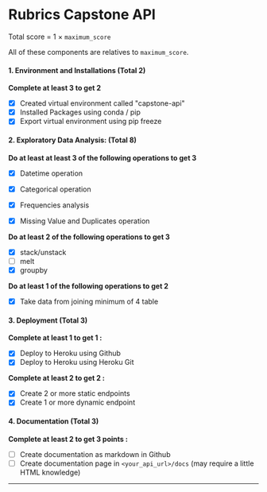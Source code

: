 # Rubrics Capstone API

Total score = 1 $\times$ `maximum_score`

All of these components are relatives to `maximum_score`. 


#### 1. Environment and Installations (Total 2)
**Complete at least 3 to get 2**
- [x] Created virtual environment called "capstone-api"
- [x] Installed Packages using conda / pip
- [x] Export virtual environment using pip freeze

#### 2. Exploratory Data Analysis: (Total 8)

**Do at least at least 3 of the following operations to get 3**
- [x] Datetime operation 
- [x] Categorical operation 
- [x] Frequencies analysis 
- [x] Missing Value and Duplicates operation


**Do at least 2 of the following operations to get 3**
- [x] stack/unstack
- [ ] melt 
- [x] groupby 

**Do at least 1 of the following operations to get 2**
- [X] Take data from joining minimum of 4 table 

#### 3. Deployment (Total 3)

**Complete at least 1 to get 1 :**
- [x] Deploy to Heroku using Github 
- [x] Deploy to Heroku using Heroku Git 

**Complete at least 2 to get 2 :**
- [x] Create 2 or more static endpoints
- [x] Create 1 or more dynamic endpoint

#### 4. Documentation (Total 3)
**Complete at least 2 to get 3 points :**
- [ ] Create documentation as markdown in Github 
- [ ] Create documentation page in `<your_api_url>/docs` (may require a little HTML knowledge)
___